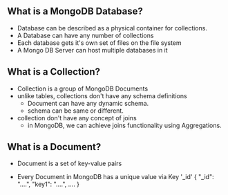 ## What is a MongoDB Database?
- Database can be described as a physical container for collections.
- A Database can have any number of collections
- Each database gets it's own set of files on the file system
- A Mongo DB Server can host multiple databases in it

## What is a Collection?
- Collection is a group of MongoDB Documents
- unlike tables, collections don't have any schema definitions
    - Document can have any dynamic schema. 
    - schema can be same or different.
- collection don't have any concept of joins
    - in MongoDB, we can achieve joins functionality using Aggregations.

## What is a Document?
- Document is a set of key-value pairs

- Every Document in MongoDB has a unique value via Key '_id'
{
    "_id": "....",
    "key1": "....",
    ....
}